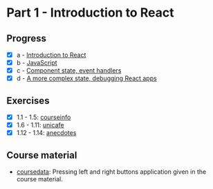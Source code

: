 # Part 1 - Introduction to React

## Progress

- [x] a - [Introduction to React](https://fullstackopen.com/en/part1/introduction_to_react)
- [x] b - [JavaScript](https://fullstackopen.com/en/part1/java_script)
- [x] c - [Component state, event handlers](https://fullstackopen.com/en/part1/component_state_event_handlers)
- [x] d - [A more complex state, debugging React apps](https://fullstackopen.com/en/part1/a_more_complex_state_debugging_react_apps)

## Exercises

- [x] 1.1 - 1.5: [courseinfo](./courseinfo/)
- [x] 1.6 - 1.11: [unicafe](./unicafe/)
- [x] 1.12 - 1.14: [anecdotes](./anecdotes/)

## Course material

- [coursedata](./coursedata/): Pressing left and right buttons application given in the course material.
